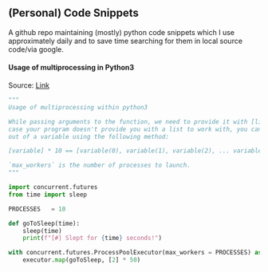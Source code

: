 ## (Personal) Code Snippets

A github repo maintaining (mostly) python code snippets which I use approximately daily and to save time searching for them in local source code/via google. 

#### Usage of multiprocessing in Python3
Source: [Link](https://github.com/Anon-Exploiter/code-snippets/blob/master/python3-multiprocessing/py-multiprocessing.py)

```python
"""
Usage of multiprocessing within python3

While passing arguments to the function, we need to provide it with [list] data type. In
case your program doesn't provide you with a list to work with, you can create one yourself
out of a variable using the following method:

[variable] * 10 == [variable(0), variable(1), variable(2), ... variable(9)]

`max_workers` is the number of processes to launch.
"""

import concurrent.futures
from time import sleep

PROCESSES 	= 10

def goToSleep(time):
	sleep(time)
	print(f"[#] Slept for {time} seconds!")

with concurrent.futures.ProcessPoolExecutor(max_workers = PROCESSES) as executor:
	executor.map(goToSleep, [2] * 50)
```
